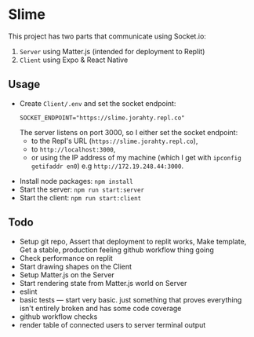 # Slime

This project has two parts that communicate using Socket.io:
1. `Server` using Matter.js (intended for deployment to Replit)
2. `Client` using Expo & React Native

## Usage

* Create `Client/.env` and set the socket endpoint:
  ```
  SOCKET_ENDPOINT="https://slime.jorahty.repl.co"
  ```
  The server listens on port 3000, so I either set the socket endpoint:
  - to the Repl's URL (`https://slime.jorahty.repl.co`),
  - to `http://localhost:3000`,
  - or using the IP address of my machine (which I get with
  `ipconfig getifaddr en0`) e.g `http://172.19.248.44:3000`.

- Install node packages: `npm install`
- Start the server: `npm run start:server`
- Start the client: `npm run start:client`

## Todo

- Setup git repo, Assert that deployment to replit works, Make template, Get a stable, production feeling github workflow thing going
- Check performance on replit
- Start drawing shapes on the Client
- Setup Matter.js on the Server
- Start rendering state from Matter.js world on Server
- eslint
- basic tests — start very basic. just something that proves everything isn't entirely broken and has some code coverage
- github workflow checks
- render table of connected users to server terminal output
